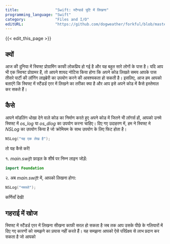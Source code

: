```yaml
---
title:                "Swift: स्टैण्डर्ड त्रुटि में लिखना"
programming_language: "Swift"
category:             "Files and I/O"
editURL:              "https://github.com/dogweather/forkful/blob/master/content/hi/swift/writing-to-standard-error.md"
---
```


{{< edit_this_page >}}

## क्यों

आज की दुनिया में स्विफ्ट प्रोग्रामिंग काफी लोकप्रिय हो गई है और यह बहुत सारे लोगों के पास है। यदि आप भी एक स्विफ्ट प्रोग्रामर हैं, तो आपने शायद नोटिस किया होगा कि अपने कोड लिखते समय आपके पास तीसरे पार्टी की लॉगिंग लाइब्रेरी का उपयोग करने की आवश्यकता हो सकती है। इसलिए, आज हम आपको बताएंगे कि स्विफ्ट में स्टैंडर्ड एरर में लिखने का तरीका क्या है और आप इसे अपने कोड में कैसे इस्तेमाल कर सकते हैं।

## कैसे

आपने मॉडलिंग धोखा देने वाले कोड का निर्माण करते हुए अपने कोड में जितने भी लॉगर्स हों, आपको उनमे स्विफ्ट में *os_log* या *os_dlog* का उपयोग करना चाहिए। दिए गए उदाहरण में, हम ने स्विफ्ट मे *NSLog* का उपयोग किया है जो क्रोमियम के साथ उपयोग के लिए फिट होता है।

```Swift
NSLog("यह एक लेख है");
```

तो यह कैसे करें!

१. *main.swift* फ़ाइल के शीर्ष पर निम्न लाइन जोड़ें: 

```Swift
import Foundation
```

२. अब *main.swift* में, आपको लिखना होगा:

```Swift
NSLog("नमस्ते");
```

कर्णियाँ देखें!

## गहराई में खोज

स्विफ्ट में स्टैंडर्ड एरर में लिखना सीखना काफी सरल हो सकता है जब तक आप उसके पीछे के गलियारों में दिए गए कारणों को समझने का प्रयास नहीं करते हैं। यह समझना आपको ऐसे परिप्रेक्ष्य से लाभ प्रदान कर सकता है जो आपको